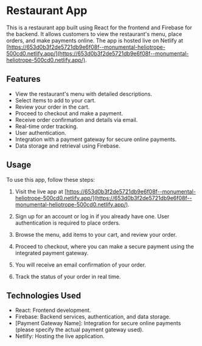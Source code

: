 # Restaurant App

This is a restaurant app built using React for the frontend and Firebase for the backend. It allows customers to view the restaurant's menu, place orders, and make payments online. The app is hosted live on Netlify at [https://653d0b3f2de5721db9e6f08f--monumental-heliotrope-500cd0.netlify.app/](https://653d0b3f2de5721db9e6f08f--monumental-heliotrope-500cd0.netlify.app/).

## Features

- View the restaurant's menu with detailed descriptions.
- Select items to add to your cart.
- Review your order in the cart.
- Proceed to checkout and make a payment.
- Receive order confirmation and details via email.
- Real-time order tracking.
- User authentication.
- Integration with a payment gateway for secure online payments.
- Data storage and retrieval using Firebase.

## Usage

To use this app, follow these steps:

1. Visit the live app at [https://653d0b3f2de5721db9e6f08f--monumental-heliotrope-500cd0.netlify.app/](https://653d0b3f2de5721db9e6f08f--monumental-heliotrope-500cd0.netlify.app/).

2. Sign up for an account or log in if you already have one. User authentication is required to place orders.

3. Browse the menu, add items to your cart, and review your order.

4. Proceed to checkout, where you can make a secure payment using the integrated payment gateway.

5. You will receive an email confirmation of your order.

6. Track the status of your order in real time.

## Technologies Used

- React: Frontend development.
- Firebase: Backend services, authentication, and data storage.
- [Payment Gateway Name]: Integration for secure online payments (please specify the actual payment gateway used).
- Netlify: Hosting the live application.

